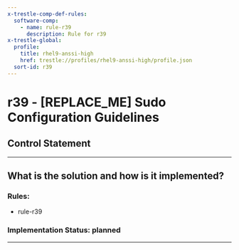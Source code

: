 ```yaml
---
x-trestle-comp-def-rules:
  software-comp:
    - name: rule-r39
      description: Rule for r39
x-trestle-global:
  profile:
    title: rhel9-anssi-high
    href: trestle://profiles/rhel9-anssi-high/profile.json
  sort-id: r39
---
```


# r39 - \[REPLACE_ME\] Sudo Configuration Guidelines

## Control Statement

______________________________________________________________________

## What is the solution and how is it implemented?

<!-- For implementation status enter one of: implemented, partial, planned, alternative, not-applicable -->

<!-- Note that the list of rules under ### Rules: is read-only and changes will not be captured after assembly to JSON -->

<!-- Add control implementation description here for control: r39 -->

### Rules:

  - rule-r39

### Implementation Status: planned

______________________________________________________________________
